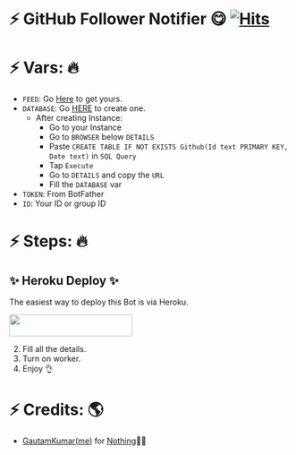 # ⚡ GitHub Follower Notifier 😋 [![Hits](https://hits.seeyoufarm.com/api/count/incr/badge.svg?url=https%3A%2F%2Fgithub.com%2Fgautamajay52%2FGitHub-RSS&count_bg=%2379C83D&title_bg=%23555555&icon=&icon_color=%23E7E7E7&title=hits&edge_flat=false)](https://github.com/gautamajay52/GitHub-RSS)


# ⚡ Vars: 🔥
* `FEED`: Go [Here](https://github.com/) to get yours.
* `DATABASE`: Go [HERE](https://www.elephantsql.com/) to create one.
  - After creating Instance:
    - Go to your Instance
    - Go to `BROWSER` below `DETAILS`
    - Paste `CREATE TABLE IF NOT EXISTS Github(Id text PRIMARY KEY, Date text)` in `SQL Query` 
    - Tap `Execute`
    - Go to `DETAILS` and copy the `URL`
    - Fill the `DATABASE` var
* `TOKEN`: From BotFather
* `ID`: Your ID or group ID


# ⚡ Steps: 🔥

## ✨ Heroku Deploy ✨
The easiest way to deploy this Bot is via Heroku.

<p align="left"><a href="https://heroku.com/deploy?template=https://github.com/mrsammy07/GITHUB-FEED"> <img src="https://img.shields.io/badge/Deploy%20To%20Heroku-black?style=for-the-badge&logo=heroku" width="220" height="38.45"/></a></p>

2) Fill all the details.
3) Turn on worker.
4) Enjoy 👌

# ⚡ Credits: 🌎
* [GautamKumar(me)](https://github.com/gautamajay52) for [Nothing](https://github.com/gautamajay52/Github-FEED)😬😁
